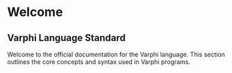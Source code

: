 # Welcome

## Varphi Language Standard

Welcome to the official documentation for the Varphi language. This section outlines the core concepts and syntax used in Varphi programs.

